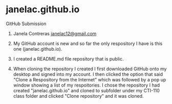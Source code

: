 # janelac.github.io

GitHub Submission

1. Janela Contreras janelac12@gmail.com

2. My GitHub account is new and so far the only respository I have is this one (janelac.github.io). 

3. I created a README.md file repository that is public. 

4. When cloning the repository I created I first downloaded GitHub onto my desktop and signed into my account. I then clicked the option that said "Clone a Respository from the Internet" which was followed by a pop up window showing a list of my respoitories. I chose the repository I had created "janelac.github.io" and cloned to subfolder under my CTI-110 class folder and clicked "Clone repository" and it was cloned. 